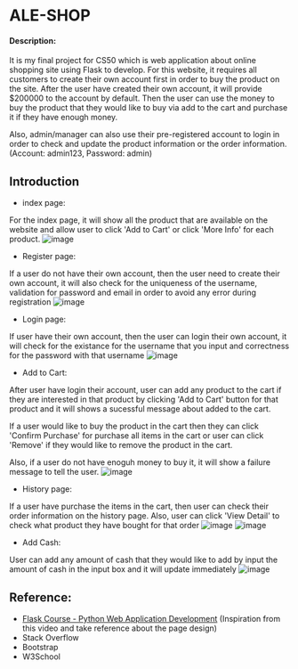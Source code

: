# ALE-SHOP

#### Description:
It is my final project for CS50 which is web application about online shopping site using Flask to develop. For this website, it requires all customers to create their own account first in order to buy the product on the site. After the user have created their own account, it will provide $200000 to the account by default. Then the user can use the money to buy the product that they would like to buy via add to the cart and purchase it if they have enough money.

Also, admin/manager can also use their pre-registered account to login in order to check and update the product information or the order information. (Account: admin123, Password: admin)

## Introduction

- index page: 

For the index page, it will show all the product that are available on the website and allow user to click 'Add to Cart' or click 'More Info' for each product.
![image](https://user-images.githubusercontent.com/78290169/148876031-8cc09787-32bf-4f2b-b154-2b54bb771826.png)

- Register page:

If a user do not have their own account, then the user need to create their own account, it will also check for the uniqueness of the username, validation for password and email in order to avoid any error during registration
![image](https://user-images.githubusercontent.com/78290169/148876156-a10fc56f-73b0-476a-b9b9-6057413484ec.png)

- Login page:

If user have their own account, then the user can login their own account, it will check for the existance for the username that you input and correctness for the password with that username
![image](https://user-images.githubusercontent.com/78290169/148876248-1104f652-c31f-474b-a3a0-e0c24fc1ff7d.png)

- Add to Cart:

After user have login their account, user can add any product to the cart if they are interested in that product by clicking 'Add to Cart' button for that product and it will shows a sucessful message about added to the cart.

If a user would like to buy the product in the cart then they can click 'Confirm Purchase' for purchase all items in the cart or user can click 'Remove' if they would like to remove the product in the cart. 

Also, if a user do not have enoguh money to buy it, it will show a failure message to tell the user.
![image](https://user-images.githubusercontent.com/78290169/148876438-928edfb4-4720-474c-9cba-2df1d4779e23.png)

- History page:

If a user have purchase the items in the cart, then user can check their order information on the history page. Also, user can click 'View Detail' to check what product they have bought for that order
![image](https://user-images.githubusercontent.com/78290169/148876899-70cb7a1f-19c0-4021-b269-20d88689220b.png)
![image](https://user-images.githubusercontent.com/78290169/148876952-cb0e0bde-5e33-4ca6-afb7-1172d27954fd.png)

- Add Cash:

User can add any amount of cash that they would like to add by input the amount of cash in the input box and it will update immediately
![image](https://user-images.githubusercontent.com/78290169/148876836-07e668a0-e2cd-4799-a504-f07de9af384b.png)

## Reference:
- <a href="https://youtu.be/Qr4QMBUPxWo">Flask Course - Python Web Application Development</a> (Inspiration from this video and take reference about the page design)
- Stack Overflow
- Bootstrap
- W3School
